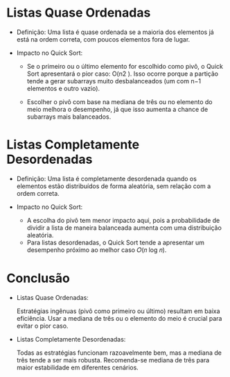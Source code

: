 # Listas Quase Ordenadas

- Definição: Uma lista é quase ordenada se a maioria dos elementos já está na ordem correta, com poucos elementos fora de lugar.

- Impacto no Quick Sort:

    - Se o primeiro ou o último elemento for escolhido como pivô, o Quick Sort apresentará o pior caso: O(n2 ). Isso ocorre porque a partição tende a gerar subarrays muito desbalanceados (um com n−1 elementos e outro vazio).

    - Escolher o pivô com base na mediana de três ou no elemento do meio melhora o desempenho, já que isso aumenta a chance de subarrays mais balanceados.

# Listas Completamente Desordenadas

- Definição: Uma lista é completamente desordenada quando os elementos estão distribuídos de forma aleatória, sem relação com a ordem correta.

- Impacto no Quick Sort:

    - A escolha do pivô tem menor impacto aqui, pois a probabilidade de dividir a lista de maneira balanceada aumenta com uma distribuição aleatória.
    - Para listas desordenadas, o Quick Sort tende a apresentar um desempenho próximo ao melhor caso 𝑂(𝑛 log 𝑛).

# Conclusão

- Listas Quase Ordenadas:

    Estratégias ingênuas (pivô como primeiro ou último) resultam em baixa eficiência.
    Usar a mediana de três ou o elemento do meio é crucial para evitar o pior caso.

- Listas Completamente Desordenadas:

    Todas as estratégias funcionam razoavelmente bem, mas a mediana de três tende a ser mais robusta.
    Recomenda-se mediana de três para maior estabilidade em diferentes cenários.